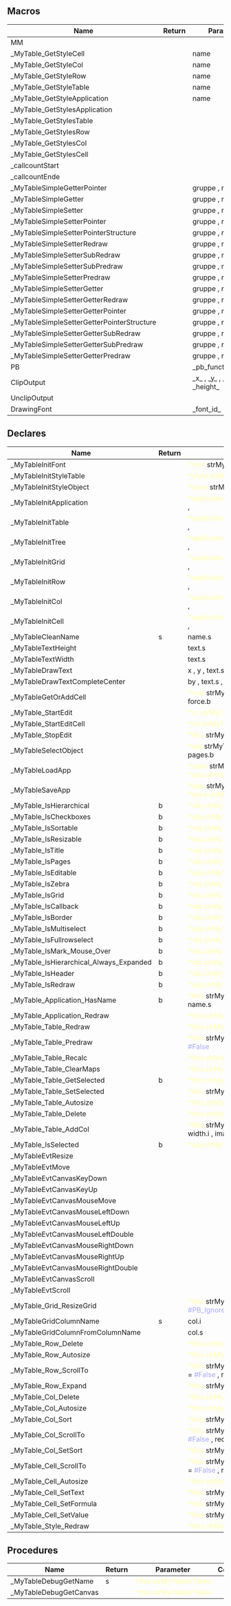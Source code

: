 ## Macros

|Name|Return|Parameter|Comment|
| --- | --- | --- | --- |
|MM||||
|\_MyTable\_GetStyleCell||name||
|\_MyTable\_GetStyleCol||name||
|\_MyTable\_GetStyleRow||name||
|\_MyTable\_GetStyleTable||name||
|\_MyTable\_GetStyleApplication||name||
|\_MyTable\_GetStylesApplication||||
|\_MyTable\_GetStylesTable||||
|\_MyTable\_GetStylesRow||||
|\_MyTable\_GetStylesCol||||
|\_MyTable\_GetStylesCell||||
|\_callcountStart||||
|\_callcountEnde||||
|\_MyTableSimpleGetterPointer||gruppe , name||
|\_MyTableSimpleGetter||gruppe , name , typ||
|\_MyTableSimpleSetter||gruppe , name , typ||
|\_MyTableSimpleSetterPointer||gruppe , name||
|\_MyTableSimpleSetterPointerStructure||gruppe , name , typ||
|\_MyTableSimpleSetterRedraw||gruppe , name , typ||
|\_MyTableSimpleSetterSubRedraw||gruppe , name , typ||
|\_MyTableSimpleSetterSubPredraw||gruppe , name , typ||
|\_MyTableSimpleSetterPredraw||gruppe , name , typ||
|\_MyTableSimpleSetterGetter||gruppe , name , typ||
|\_MyTableSimpleSetterGetterRedraw||gruppe , name , typ||
|\_MyTableSimpleSetterGetterPointer||gruppe , name||
|\_MyTableSimpleSetterGetterPointerStructure||gruppe , name , typ||
|\_MyTableSimpleSetterGetterSubRedraw||gruppe , name , typ||
|\_MyTableSimpleSetterGetterSubPredraw||gruppe , name , typ||
|\_MyTableSimpleSetterGetterPredraw||gruppe , name , typ||
|PB|| \_pb\_function\_name\_ ||
|ClipOutput||\_x\_ , \_y\_ , \_width\_ , \_height\_||
|UnclipOutput||||
|DrawingFont||\_font\_id\_||


## Declares

|Name|Return|Parameter|Comment|
| --- | --- | --- | --- |
|\_MyTableInitFont||<span style="color:#FFFFAA">*font.</span>strMyTableFont , ||
|\_MyTableInitStyleTable||<span style="color:#FFFFAA">*style.strMyTableStyle</span>||
|\_MyTableInitStyleObject||<span style="color:#FFFFAA">*style.</span>strMyTableStyleObject , ||
|\_MyTableInitApplication||<span style="color:#FFFFAA">*application.</span>strMyTableApplication , ||
|\_MyTableInitTable||<span style="color:#FFFFAA">*application.</span>strMyTableApplication , ||
|\_MyTableInitTree||<span style="color:#FFFFAA">*application.</span>strMyTableApplication , ||
|\_MyTableInitGrid||<span style="color:#FFFFAA">*application.</span>strMyTableApplication , ||
|\_MyTableInitRow||<span style="color:#FFFFAA">*application.</span>strMyTableApplication , ||
|\_MyTableInitCol||<span style="color:#FFFFAA">*application.</span>strMyTableApplication , ||
|\_MyTableInitCell||<span style="color:#FFFFAA">*application.</span>strMyTableApplication , ||
|\_MyTableCleanName|s|name.s||
|\_MyTableTextHeight||text.s||
|\_MyTableTextWidth||text.s||
|\_MyTableDrawText||x , y , text.s , color.q , maxlen.i||
|\_MyTableDrawTextCompleteCenter||by , text.s , color.q , maxlen.i||
|\_MyTableGetOrAddCell||<span style="color:#FFFFAA">*row.</span>strMyTableRow , idx.i , force.b||
|\_MyTable\_StartEdit||<span style="color:#FFFFAA">*rc.strMyTableRowCol</span>||
|\_MyTable\_StartEditCell||<span style="color:#FFFFAA">*cll.strMyTableCell</span>||
|\_MyTable\_StopEdit||<span style="color:#FFFFAA">*this.</span>strMyTableTable , save.b||
|\_MyTableSelectObject||<span style="color:#FFFFAA">*obj.</span>strMyTableObject , shift.b , pages.b||
|\_MyTableLoadApp||<span style="color:#FFFFAA">*save.</span>strMyTableSaveApplication , <span style="color:#FFFFAA">*app.strMyTableApplication</span>||
|\_MyTableSaveApp||<span style="color:#FFFFAA">*app.</span>strMyTableApplication , <span style="color:#FFFFAA">*save.strMyTableSaveApplication</span>||
|\_MyTable\_IsHierarchical|b|<span style="color:#FFFFAA">*obj.strMyTableObject</span>||
|\_MyTable\_IsCheckboxes|b|<span style="color:#FFFFAA">*obj.strMyTableObject</span>||
|\_MyTable\_IsSortable|b|<span style="color:#FFFFAA">*obj.strMyTableObject</span>||
|\_MyTable\_IsResizable|b|<span style="color:#FFFFAA">*obj.strMyTableObject</span>||
|\_MyTable\_IsTitle|b|<span style="color:#FFFFAA">*obj.strMyTableObject</span>||
|\_MyTable\_IsPages|b|<span style="color:#FFFFAA">*obj.strMyTableObject</span>||
|\_MyTable\_IsEditable|b|<span style="color:#FFFFAA">*obj.strMyTableObject</span>||
|\_MyTable\_IsZebra|b|<span style="color:#FFFFAA">*obj.strMyTableObject</span>||
|\_MyTable\_IsGrid|b|<span style="color:#FFFFAA">*obj.strMyTableObject</span>||
|\_MyTable\_IsCallback|b|<span style="color:#FFFFAA">*obj.strMyTableObject</span>||
|\_MyTable\_IsBorder|b|<span style="color:#FFFFAA">*obj.strMyTableObject</span>||
|\_MyTable\_IsMultiselect|b|<span style="color:#FFFFAA">*obj.strMyTableObject</span>||
|\_MyTable\_IsFullrowselect|b|<span style="color:#FFFFAA">*obj.strMyTableObject</span>||
|\_MyTable\_IsMark\_Mouse\_Over|b|<span style="color:#FFFFAA">*obj.strMyTableObject</span>||
|\_MyTable\_IsHierarchical\_Always\_Expanded|b|<span style="color:#FFFFAA">*obj.strMyTableObject</span>||
|\_MyTable\_IsHeader|b|<span style="color:#FFFFAA">*obj.strMyTableObject</span>||
|\_MyTable\_IsRedraw|b|<span style="color:#FFFFAA">*obj.strMyTableObject</span>||
|\_MyTable\_Application\_HasName|b|<span style="color:#FFFFAA">*this.</span>strMyTableApplication , name.s||
|\_MyTable\_Application\_Redraw||<span style="color:#FFFFAA">*this.strMyTableApplication</span>||
|\_MyTable\_Table\_Redraw||<span style="color:#FFFFAA">*this.strMyTableTable</span>||
|\_MyTable\_Table\_Predraw||<span style="color:#FFFFAA">*this.</span>strMyTableTable , force.b = <span style="color:#AAAAFF">\#False</span>||
|\_MyTable\_Table\_Recalc||<span style="color:#FFFFAA">*this.strMyTableTable</span>||
|\_MyTable\_Table\_ClearMaps||<span style="color:#FFFFAA">*this.strMyTableTable</span>||
|\_MyTable\_Table\_GetSelected|b|<span style="color:#FFFFAA">*this.strMyTableTable</span>||
|\_MyTable\_Table\_SetSelected||<span style="color:#FFFFAA">*this.</span>strMyTableTable , value.b||
|\_MyTable\_Table\_Autosize||<span style="color:#FFFFAA">*this.strMyTableTable</span>||
|\_MyTable\_Table\_Delete||<span style="color:#FFFFAA">*this.strMyTableTable</span>||
|\_MyTable\_Table\_AddCol||<span style="color:#FFFFAA">*this.</span>strMyTableTable , text.s , width.i , image.i = 0 , flags.i = 0||
|\_MyTable\_IsSelected|b|<span style="color:#FFFFAA">*obj.strMyTableObject</span>||
|\_MyTableEvtResize||||
|\_MyTableEvtMove||||
|\_MyTableEvtCanvasKeyDown||||
|\_MyTableEvtCanvasKeyUp||||
|\_MyTableEvtCanvasMouseMove||||
|\_MyTableEvtCanvasMouseLeftDown||||
|\_MyTableEvtCanvasMouseLeftUp||||
|\_MyTableEvtCanvasMouseLeftDouble||||
|\_MyTableEvtCanvasMouseRightDown||||
|\_MyTableEvtCanvasMouseRightUp||||
|\_MyTableEvtCanvasMouseRightDouble||||
|\_MyTableEvtCanvasScroll||||
|\_MyTableEvtScroll||||
|\_MyTable\_Grid\_ResizeGrid||<span style="color:#FFFFAA">*this.</span>strMyTableTable , rows.i = <span style="color:#AAAAFF">\#PB\_Ignore</span> , cols.i = <span style="color:#AAAAFF">\#PB\_Ignore</span>||
|\_MyTableGridColumnName|s|col.i||
|\_MyTableGridColumnFromColumnName||col.s||
|\_MyTable\_Row\_Delete||<span style="color:#FFFFAA">*this.strMyTableRow</span>||
|\_MyTable\_Row\_Autosize||<span style="color:#FFFFAA">*this.strMyTableRow</span>||
|\_MyTable\_Row\_ScrollTo||<span style="color:#FFFFAA">*this.</span>strMyTableRow , setSelect.b = <span style="color:#AAAAFF">\#False</span> , redraw.b = <span style="color:#AAAAFF">\#True</span>||
|\_MyTable\_Row\_Expand||<span style="color:#FFFFAA">*this.</span>strMyTableRow , value.b||
|\_MyTable\_Col\_Delete||<span style="color:#FFFFAA">*this.strMyTableCol</span>||
|\_MyTable\_Col\_Autosize||<span style="color:#FFFFAA">*this.strMyTableCol</span>||
|\_MyTable\_Col\_Sort||<span style="color:#FFFFAA">*this.</span>strMyTableCol , sort.i||
|\_MyTable\_Col\_ScrollTo||<span style="color:#FFFFAA">*this.</span>strMyTableCol , setSelect.b = <span style="color:#AAAAFF">\#False</span> , redraw.b = <span style="color:#AAAAFF">\#True</span>||
|\_MyTable\_Col\_SetSort||<span style="color:#FFFFAA">*this.</span>strMyTableCol , value.i||
|\_MyTable\_Cell\_ScrollTo||<span style="color:#FFFFAA">*this.</span>strMyTableCell , setSelect.b = <span style="color:#AAAAFF">\#False</span> , redraw.b = <span style="color:#AAAAFF">\#True</span>||
|\_MyTable\_Cell\_Autosize||<span style="color:#FFFFAA">*this.strMyTableCell</span>||
|\_MyTable\_Cell\_SetText||<span style="color:#FFFFAA">*this.</span>strMyTableCell , value.s||
|\_MyTable\_Cell\_SetFormula||<span style="color:#FFFFAA">*this.</span>strMyTableCell , value.s||
|\_MyTable\_Cell\_SetValue||<span style="color:#FFFFAA">*this.</span>strMyTableCell , value.d||
|\_MyTable\_Style\_Redraw||<span style="color:#FFFFAA">*this.strMyTableStyleObject</span>||


## Procedures

|Name|Return|Parameter|Comment|
| --- | --- | --- | --- |
|\_MyTableDebugGetName|s|<span style="color:#FFFFAA">*this.strMyTableVTable</span>||
|\_MyTableDebugGetCanvas||<span style="color:#FFFFAA">*this.strMyTableVTable</span>||


